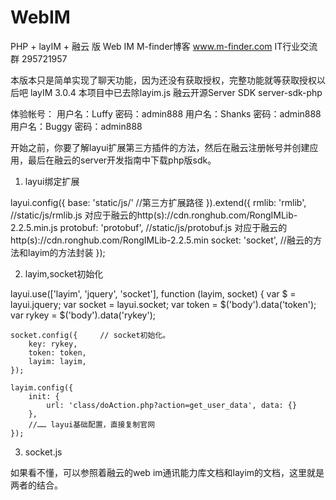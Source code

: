 # WebIM

PHP + layIM + 融云 版 Web IM
M-finder博客  www.m-finder.com
IT行业交流群   295721957

本版本只是简单实现了聊天功能，因为还没有获取授权，完整功能就等获取授权以后吧
layIM 3.0.4          本项目中已去除layim.js
融云开源Server SDK    server-sdk-php


体验帐号：
用户名：Luffy   密码：admin888 
用户名：Shanks  密码：admin888 
用户名：Buggy   密码：admin888 


开始之前，你要了解layui扩展第三方插件的方法，然后在融云注册帐号并创建应用，最后在融云的server开发指南中下载php版sdk。

1. layui绑定扩展

layui.config({
    base: 'static/js/'      //第三方扩展路径
}).extend({
    rmlib: 'rmlib',         //static/js/rmlib.js        对应于融云的http(s)://cdn.ronghub.com/RongIMLib-2.2.5.min.js
    protobuf: 'protobuf',   //static/js/protobuf.js     对应于融云的http(s)://cdn.ronghub.com/RongIMLib-2.2.5.min
    socket: 'socket',       //融云的方法和layim的方法封装
});


2. layim,socket初始化

layui.use(['layim', 'jquery', 'socket'], function (layim, socket) {
    var $ = layui.jquery;
    var socket = layui.socket;
    var token = $('body').data('token');
    var rykey = $('body').data('rykey');
    
    socket.config({     // socket初始化。
        key: rykey,
        token: token,
        layim: layim,
    });

    layim.config({
        init: {
            url: 'class/doAction.php?action=get_user_data', data: {}
        },
        //…… layui基础配置，直接复制官网
    });  


3. socket.js

如果看不懂，可以参照着融云的web im通讯能力库文档和layim的文档，这里就是两者的结合。


